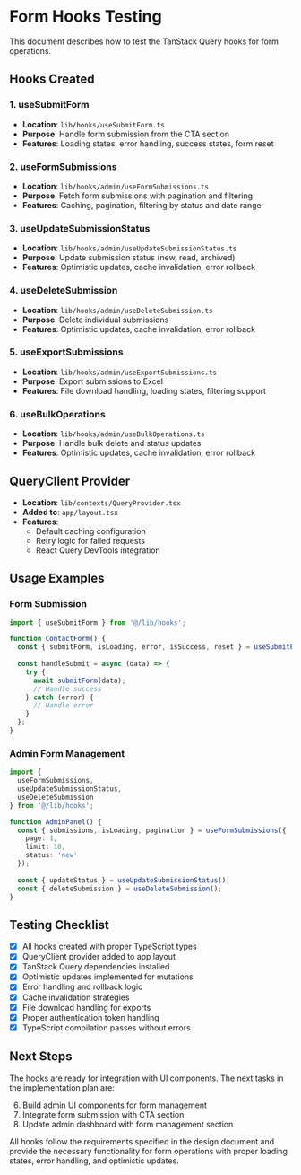 # Form Hooks Testing

This document describes how to test the TanStack Query hooks for form operations.

## Hooks Created

### 1. useSubmitForm
- **Location**: `lib/hooks/useSubmitForm.ts`
- **Purpose**: Handle form submission from the CTA section
- **Features**: Loading states, error handling, success states, form reset

### 2. useFormSubmissions
- **Location**: `lib/hooks/admin/useFormSubmissions.ts`
- **Purpose**: Fetch form submissions with pagination and filtering
- **Features**: Caching, pagination, filtering by status and date range

### 3. useUpdateSubmissionStatus
- **Location**: `lib/hooks/admin/useUpdateSubmissionStatus.ts`
- **Purpose**: Update submission status (new, read, archived)
- **Features**: Optimistic updates, cache invalidation, error rollback

### 4. useDeleteSubmission
- **Location**: `lib/hooks/admin/useDeleteSubmission.ts`
- **Purpose**: Delete individual submissions
- **Features**: Optimistic updates, cache invalidation, error rollback

### 5. useExportSubmissions
- **Location**: `lib/hooks/admin/useExportSubmissions.ts`
- **Purpose**: Export submissions to Excel
- **Features**: File download handling, loading states, filtering support

### 6. useBulkOperations
- **Location**: `lib/hooks/admin/useBulkOperations.ts`
- **Purpose**: Handle bulk delete and status updates
- **Features**: Optimistic updates, cache invalidation, error rollback

## QueryClient Provider

- **Location**: `lib/contexts/QueryProvider.tsx`
- **Added to**: `app/layout.tsx`
- **Features**: 
  - Default caching configuration
  - Retry logic for failed requests
  - React Query DevTools integration

## Usage Examples

### Form Submission
```typescript
import { useSubmitForm } from '@/lib/hooks';

function ContactForm() {
  const { submitForm, isLoading, error, isSuccess, reset } = useSubmitForm();
  
  const handleSubmit = async (data) => {
    try {
      await submitForm(data);
      // Handle success
    } catch (error) {
      // Handle error
    }
  };
}
```

### Admin Form Management
```typescript
import { 
  useFormSubmissions, 
  useUpdateSubmissionStatus, 
  useDeleteSubmission 
} from '@/lib/hooks';

function AdminPanel() {
  const { submissions, isLoading, pagination } = useFormSubmissions({
    page: 1,
    limit: 10,
    status: 'new'
  });
  
  const { updateStatus } = useUpdateSubmissionStatus();
  const { deleteSubmission } = useDeleteSubmission();
}
```

## Testing Checklist

- [x] All hooks created with proper TypeScript types
- [x] QueryClient provider added to app layout
- [x] TanStack Query dependencies installed
- [x] Optimistic updates implemented for mutations
- [x] Error handling and rollback logic
- [x] Cache invalidation strategies
- [x] File download handling for exports
- [x] Proper authentication token handling
- [x] TypeScript compilation passes without errors

## Next Steps

The hooks are ready for integration with UI components. The next tasks in the implementation plan are:

6. Build admin UI components for form management
7. Integrate form submission with CTA section
8. Update admin dashboard with form management section

All hooks follow the requirements specified in the design document and provide the necessary functionality for form operations with proper loading states, error handling, and optimistic updates.